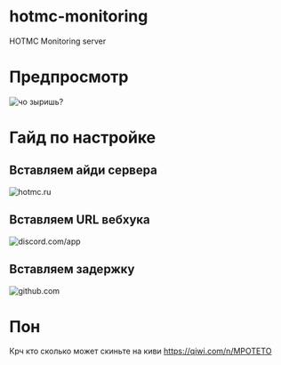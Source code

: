 # hotmc-monitoring
HOTMC Monitoring server

# Предпросмотр
![чо зыришь?](https://i.imgur.com/ANM2kH0.png)

# Гайд по настройке

## Вставляем айди сервера
![hotmc.ru](https://i.imgur.com/dCddBjT.png)
## Вставляем URL вебхука
![discord.com/app](https://i.imgur.com/1b6WD08.png)
## Вставляем задержку
![github.com](https://i.imgur.com/9fOycw8.png)

# Пон
Крч кто сколько может скиньте на киви https://qiwi.com/n/MPOTETO
